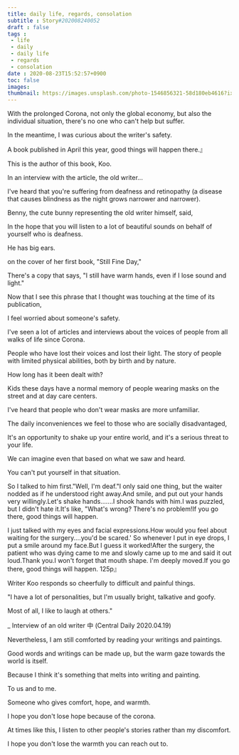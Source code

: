 ```yaml
---
title: daily life, regards, consolation
subtitle : Story#202008240052
draft : false
tags :
 - life
 - daily
 - daily life
 - regards
 - consolation
date : 2020-08-23T15:52:57+0900
toc: false
images: 
thumbnail: https://images.unsplash.com/photo-1546856321-58d180eb4616?ixlib=rb-1.2.1&q=80&fm=jpg&crop=entropy&cs=tinysrgb&w=1080&fit=max&ixid=eyJhcHBfaWQiOjE1NTU0OX0
---
```


With the prolonged Corona, not only the global economy, but also the individual situation, there's no one who can't help but suffer.  

In the meantime, I was curious about the writer's safety.  

A book published in April this year, good things will happen there.』  

This is the author of this book, Koo.  

In an interview with the article, the old writer...  

I've heard that you're suffering from deafness and retinopathy (a disease that causes blindness as the night grows narrower and narrower).  

Benny, the cute bunny representing the old writer himself, said,  

In the hope that you will listen to a lot of beautiful sounds on behalf of yourself who is deafness.  

He has big ears.  

on the cover of her first book, "Still Fine Day,"  

There's a copy that says, "I still have warm hands, even if I lose sound and light."  

Now that I see this phrase that I thought was touching at the time of its publication,  

I feel worried about someone's safety.  

I've seen a lot of articles and interviews about the voices of people from all walks of life since Corona.  

People who have lost their voices and lost their light. The story of people with limited physical abilities, both by birth and by nature.  

How long has it been dealt with?  

Kids these days have a normal memory of people wearing masks on the street and at day care centers.  

I've heard that people who don't wear masks are more unfamiliar.  

The daily inconveniences we feel to those who are socially disadvantaged,  

It's an opportunity to shake up your entire world, and it's a serious threat to your life.  

We can imagine even that based on what we saw and heard.  

You can't put yourself in that situation.  

So I talked to him first."Well, I'm deaf."I only said one thing, but the waiter nodded as if he understood right away.And smile, and put out your hands very willingly.Let's shake hands.......I shook hands with him.I was puzzled, but I didn't hate it.It's like, "What's wrong? There's no problem!If you go there, good things will happen.  

I just talked with my eyes and facial expressions.How would you feel about waiting for the surgery....you'd be scared.' So whenever I put in eye drops, I put a smile around my face.But I guess it worked!After the surgery, the patient who was dying came to me and slowly came up to me and said it out loud.Thank you.I won't forget that mouth shape. I'm deeply moved.If you go there, good things will happen. 125p』  

Writer Koo responds so cheerfully to difficult and painful things.  

"I have a lot of personalities, but I'm usually bright, talkative and goofy.  

Most of all, I like to laugh at others."  

_ Interview of an old writer 中 (Central Daily 2020.04.19)  

Nevertheless, I am still comforted by reading your writings and paintings.  

Good words and writings can be made up, but the warm gaze towards the world is itself.  

Because I think it's something that melts into writing and painting.  

To us and to me.  

Someone who gives comfort, hope, and warmth.  

I hope you don't lose hope because of the corona.  

At times like this, I listen to other people's stories rather than my discomfort.  

I hope you don't lose the warmth you can reach out to.  

